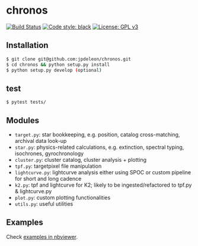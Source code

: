 # chronos
[![Build Status](https://travis-ci.com/jpdeleon/chronos.svg?branch=master)](https://travis-ci.com/jpdeleon/chronos)
[![Code style: black](https://img.shields.io/badge/code%20style-black-000000.svg)](https://github.com/ambv/black)
[![License: GPL v3](https://img.shields.io/badge/license-GPLv3-blue.svg)](https://www.gnu.org/licenses/gpl-3.0)


## Installation
```bash
$ git clone git@github.com:jpdeleon/chronos.git
$ cd chronos && python setup.py install
$ python setup.py develop (optional)
```


## test
```
$ pytest tests/
```


## Modules
* `target.py`: star bookkeeping, e.g. position, catalog cross-matching, archival data look-up
* `star.py`: physics-related calculations, e.g. extinction, spectral typing, isochrones, gyrochronology
* `cluster.py`: cluster catalog, cluster analysis + plotting
* `tpf.py`: targetpixel file manipulation
* `lightcurve.py`: lightcurve analysis either using SPOC or custom pipeline for short and long cadence
* `k2.py`: tpf and lightcurve for K2; likely to be ingested/refactored to tpf.py & lightcurve.py
* `plot.py`: custom plotting functionalities
* `utils.py`: useful utilities


## Examples
Check [examples in nbviewer](https://nbviewer.jupyter.org/github/jpdeleon/chronos/tree/master/notebooks/).
